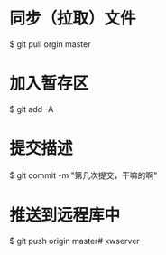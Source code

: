 # 同步（拉取）文件
$ git pull orgin master

# 加入暂存区
$ git add -A

# 提交描述
$ git commit -m "第几次提交，干嘛的啊"

# 推送到远程库中
$ git push origin master# xwserver
